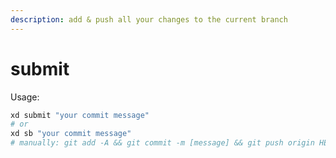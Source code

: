 ```yaml
---
description: add & push all your changes to the current branch
---
```


# submit

Usage:

```bash
xd submit "your commit message"
# or
xd sb "your commit message"
# manually: git add -A && git commit -m [message] && git push origin HEAD
```

